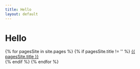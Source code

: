```yaml
---
title: Hello
layout: default
---
```



# Hello #


{% for pagesSite in site.pages %}
{% if pagesSite.title != ''  %}
<a href="{{ pagesSite.url }}">{{ pagesSite.title }}</a><br>
{% endif %}
{% endfor %}

